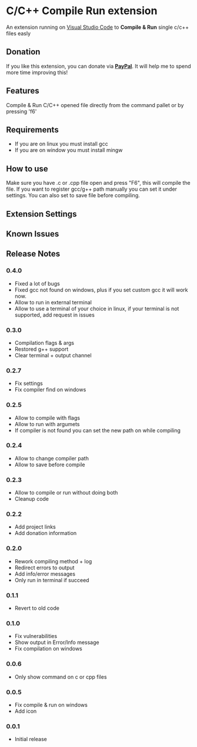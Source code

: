 # C/C++ Compile Run extension

An extension running on [Visual Studio Code](https://code.visualstudio.com) to **Compile & Run** single c/c++ files easly

## Donation

If you like this extension, you can donate via **[PayPal](https://www.paypal.me/danielpinto8zz6)**. It will help me to spend more time improving this!

## Features

Compile & Run C/C++ opened file directly from the command pallet or by pressing 'f6'

## Requirements

* If you are on linux you must install gcc
* If you are on window you must install mingw

## How to use
Make sure you have .c or .cpp file open and press "F6", this will compile the file.
If you want to register gcc/g++ path manually you can set it under settings.
You can also set to save file before compiling.

## Extension Settings

## Known Issues

## Release Notes

### 0.4.0
- Fixed a lot of bugs
- Fixed gcc not found on windows, plus if you set custom gcc it will work now.
- Allow to run in external terminal
- Allow to use a terminal of your choice in linux, if your terminal is not supported, add request in issues

### 0.3.0
- Compilation flags & args 
- Restored g++ support
- Clear terminal + output channel

### 0.2.7
- Fix settings
- Fix compiler find on windows

### 0.2.5
- Allow to compile with flags
- Allow to run with argumets
- If compiler is not found you can set the new path on while compiling

### 0.2.4
- Allow to change compiler path
- Allow to save before compile

### 0.2.3
- Allow to compile or run without doing both
- Cleanup code

### 0.2.2
- Add project links
- Add donation information

### 0.2.0
- Rework compiling method + log
- Redirect errors to output
- Add info/error messages
- Only run in terminal if succeed

### 0.1.1
- Revert to old code

### 0.1.0
- Fix vulnerabilities
- Show output in Error/Info message
- Fix compilation on windows

### 0.0.6
- Only show command on c or cpp files

### 0.0.5
- Fix compile & run on windows
- Add icon

### 0.0.1

- Initial release
